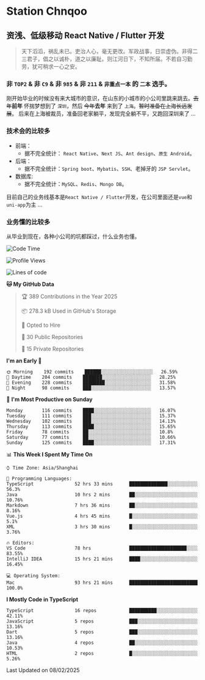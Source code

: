 # Station Chnqoo

## 资浅、低级移动 React Native / Flutter 开发

> 天下滔滔，祸乱未已。吏治人心，毫无更改。军政战事，日崇虚伪。非得二三君子，倡之以诚朴，道之以廉耻。则江河日下，不知所届。不若自习勤劳，犹可稍求一心之安。

### 非 `TOP2` & 非 `C9` & 非 `985` & 非 `211` & `非重点一本` 的 `二本` 选手。

刚开始毕业的时候没有来大城市的意识，在山东的小城市的小公司里跳来跳去。~~去年~~**前年** 怀揣梦想到了 `深圳`，然后 ~~今年~~**去年** 来到了 `上海`。~~暂时准备在上海长远发展~~。
后来在上海被裁员，准备回老家躺平，发现完全躺不平，又跑回深圳来了 ...

### 技术会的比较多

- 前端：
  - 据不完全统计： `React Native`、`Next JS`、`Ant design`、`原生 Android`。
- 后端：
  - 据不完全统计：`Spring boot`、`Mybatis`、`SSH`、老掉牙的 `JSP Servlet`。
- 数据库:
  - 据不完全统计：`MySQL`、`Redis`、`Mongo DB`。

目前自己的业务线基本是`React Native / Flutter`开发，在公司里面还是`vue`和`uni-app`为主 ...

### 业务懂的比较多

从毕业到现在，各种小公司的坑都踩过，什么业务也懂。

<!--START_SECTION:waka-->
![Code Time](http://img.shields.io/badge/Code%20Time-7%2C486%20hrs%2023%20mins-blue)

![Profile Views](http://img.shields.io/badge/Profile%20Views-0-blue)

![Lines of code](https://img.shields.io/badge/From%20Hello%20World%20I%27ve%20Written-442%20Thousand%20lines%20of%20code-blue)

**🐱 My GitHub Data** 

> 🏆 389 Contributions in the Year 2025
 > 
> 📦 278.3 kB Used in GitHub's Storage 
 > 
> 💼 Opted to Hire
 > 
> 📜 30 Public Repositories 
 > 
> 🔑 15 Private Repositories  
 > 
**I'm an Early 🐤** 

```text
🌞 Morning    192 commits    ██████░░░░░░░░░░░░░░░░░░░   26.59% 
🌆 Daytime    204 commits    ███████░░░░░░░░░░░░░░░░░░   28.25% 
🌃 Evening    228 commits    ████████░░░░░░░░░░░░░░░░░   31.58% 
🌙 Night      98 commits     ███░░░░░░░░░░░░░░░░░░░░░░   13.57%

```
📅 **I'm Most Productive on Sunday** 

```text
Monday       116 commits    ████░░░░░░░░░░░░░░░░░░░░░   16.07% 
Tuesday      111 commits    ███░░░░░░░░░░░░░░░░░░░░░░   15.37% 
Wednesday    102 commits    ███░░░░░░░░░░░░░░░░░░░░░░   14.13% 
Thursday     113 commits    ████░░░░░░░░░░░░░░░░░░░░░   15.65% 
Friday       78 commits     ██░░░░░░░░░░░░░░░░░░░░░░░   10.8% 
Saturday     77 commits     ██░░░░░░░░░░░░░░░░░░░░░░░   10.66% 
Sunday       125 commits    ████░░░░░░░░░░░░░░░░░░░░░   17.31%

```


📊 **This Week I Spent My Time On** 

```text
⌚︎ Time Zone: Asia/Shanghai

💬 Programming Languages: 
TypeScript               52 hrs 33 mins      ██████████████░░░░░░░░░░░   56.3% 
Java                     10 hrs 2 mins       ██░░░░░░░░░░░░░░░░░░░░░░░   10.76% 
Markdown                 7 hrs 36 mins       ██░░░░░░░░░░░░░░░░░░░░░░░   8.16% 
Vue.js                   4 hrs 45 mins       █░░░░░░░░░░░░░░░░░░░░░░░░   5.1% 
XML                      3 hrs 30 mins       █░░░░░░░░░░░░░░░░░░░░░░░░   3.76%

🔥 Editors: 
VS Code                  78 hrs              █████████████████████░░░░   83.55% 
IntelliJ IDEA            15 hrs 21 mins      ████░░░░░░░░░░░░░░░░░░░░░   16.45%

💻 Operating System: 
Mac                      93 hrs 21 mins      █████████████████████████   100.0%

```

**I Mostly Code in TypeScript** 

```text
TypeScript               16 repos            ██████████░░░░░░░░░░░░░░░   42.11% 
JavaScript               5 repos             ███░░░░░░░░░░░░░░░░░░░░░░   13.16% 
Dart                     5 repos             ███░░░░░░░░░░░░░░░░░░░░░░   13.16% 
Java                     4 repos             ██░░░░░░░░░░░░░░░░░░░░░░░   10.53% 
HTML                     2 repos             █░░░░░░░░░░░░░░░░░░░░░░░░   5.26%

```



 Last Updated on 08/02/2025
<!--END_SECTION:waka-->

<!---
ChenqiaoStation/ChenqiaoStation is a ✨ special ✨ repository because its `README.md` (this file) appears on your GitHub profile.
You can click the Preview link to take a look at your changes.
--->

